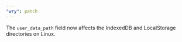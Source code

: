```yaml
---
"wry": patch
---
```


The `user_data_path` field now affects the IndexedDB and LocalStorage directories on Linux.
